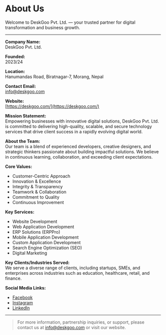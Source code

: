 # About Us

Welcome to DeskGoo Pvt. Ltd. — your trusted partner for digital transformation and business growth.

---

**Company Name:**  
DeskGoo Pvt. Ltd.

**Founded:**  
2023/24

**Location:**  
Hanumandas Road, Biratnagar-7, Morang, Nepal

**Contact Email:**  
info@deskgoo.com

**Website:**  
[https://deskgoo.com/](https://deskgoo.com/)

**Mission Statement:**  
Empowering businesses with innovative digital solutions, DeskGoo Pvt. Ltd. is committed to delivering high-quality, scalable, and secure technology services that drive client success in a rapidly evolving digital world.

**About the Team:**  
Our team is a blend of experienced developers, creative designers, and strategic thinkers passionate about building impactful solutions. We believe in continuous learning, collaboration, and exceeding client expectations.

**Core Values:**

- Customer-Centric Approach
- Innovation & Excellence
- Integrity & Transparency
- Teamwork & Collaboration
- Commitment to Quality
- Continuous Improvement

**Key Services:**

- Website Development
- Web Application Development
- ERP Solutions (ERPPro)
- Mobile Application Development
- Custom Application Development
- Search Engine Optimization (SEO)
- Digital Marketing

**Key Clients/Industries Served:**  
We serve a diverse range of clients, including startups, SMEs, and enterprises across industries such as education, healthcare, retail, and finance.

**Social Media Links:**

- [Facebook](https://www.facebook.com/deskgoonp)
- [Instagram](https://www.instagram.com/deskgoo_np)
- [LinkedIn](https://www.linkedin.com/company/deskgoo)

---

> For more information, partnership inquiries, or support, please contact us at info@deskgoo.com or visit our website.
